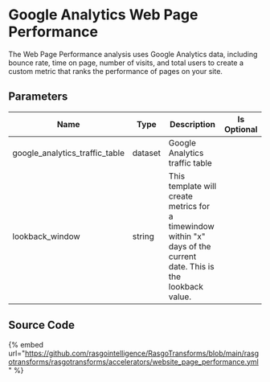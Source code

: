 # Google Analytics Web Page Performance

The Web Page Performance analysis uses Google Analytics data, including bounce rate, time on page, number of visits, and total users to create a custom metric that ranks the performance of pages on your site.

## Parameters

|              Name              |  Type   |                                                     Description                                                     | Is Optional |
| ------------------------------ | ------- | ------------------------------------------------------------------------------------------------------------------- | ----------- |
| google_analytics_traffic_table | dataset | Google Analytics traffic table                                                                                      |             |
| lookback_window                | string  | This template will create metrics for a timewindow within "x" days of the current date. This is the lookback value. |             |

## Source Code

{% embed url="https://github.com/rasgointelligence/RasgoTransforms/blob/main/rasgotransforms/rasgotransforms/accelerators/website_page_performance.yml" %}